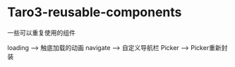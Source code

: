 # Taro3-reusable-components
一些可以重复使用的组件

loading --> 触底加载的动画
navigate --> 自定义导航栏
Picker --> Picker重新封装
